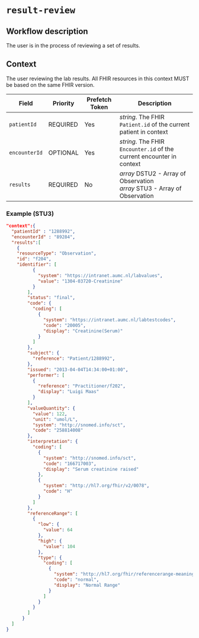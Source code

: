# `result-review`

## Workflow description

The user is in the process of reviewing a set of results.

## Context

The user reviewing the lab results. All FHIR resources in this context MUST be based on the same FHIR version.

Field         | Priority | Prefetch Token | Description
------------- | -------- | -------------- | ----------------------------------------------------------------------------
`patientId`   | REQUIRED | Yes            | _string_. The FHIR `Patient.id` of the current patient in context
`encounterId` | OPTIONAL | Yes            | _string_. The FHIR `Encounter.id` of the current encounter in context
`results`     | REQUIRED | No             | _array_ DSTU2 - Array of Observation<br> _array_ STU3 - Array of Observation

### Example (STU3)

```json
"context":{
  "patientId" : "1288992",
  "encounterId" : "89284",
  "results":[  
    {
    "resourceType": "Observation",
    "id": "f204",
    "identifier": [
          {
            "system": "https://intranet.aumc.nl/labvalues",
            "value": "1304-03720-Creatinine"
          }
        ],
        "status": "final",
        "code": {
          "coding": [
            {
              "system": "https://intranet.aumc.nl/labtestcodes",
              "code": "20005",
              "display": "Creatinine(Serum)"
            }
          ]
        },
        "subject": {
          "reference": "Patient/1288992",
        },
        "issued": "2013-04-04T14:34:00+01:00",
        "performer": [
          {
            "reference": "Practitioner/f202",
            "display": "Luigi Maas"
          }
        ],
        "valueQuantity": {
          "value": 122,
          "unit": "umol/L",
          "system": "http://snomed.info/sct",
          "code": "258814008"
        },
        "interpretation": {
          "coding": [
            {
              "system": "http://snomed.info/sct",
              "code": "166717003",
              "display": "Serum creatinine raised"
            },
            {
              "system": "http://hl7.org/fhir/v2/0078",
              "code": "H"
            }
          ]
        },
        "referenceRange": [
          {
            "low": {
              "value": 64
            },
            "high": {
              "value": 104
            },
            "type": {
              "coding": [
                {
                  "system": "http://hl7.org/fhir/referencerange-meaning",
                  "code": "normal",
                  "display": "Normal Range"
                }
              ]
            }
          }
        ]
      }
  ]
}
```
